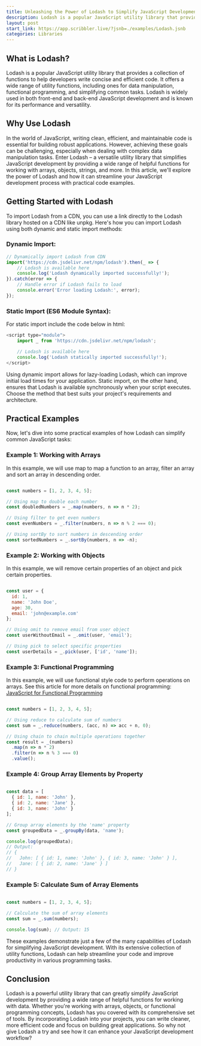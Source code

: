 ```yaml
---
title: Unleashing the Power of Lodash to Simplify JavaScript Development
description: Lodash is a popular JavaScript utility library that provides a collection of functions to help developers write concise and efficient code. It offers a wide range of utility functions, including ones for data manipulation, functional programming, and simplifying common tasks.
layout: post
start_link: https://app.scribbler.live/?jsnb=./examples/Lodash.jsnb
categories: Libraries
---
```



## What is Lodash?
Lodash is a popular JavaScript utility library that provides a collection of functions to help developers write concise and efficient code. It offers a wide range of utility functions, including ones for data manipulation, functional programming, and simplifying common tasks. Lodash is widely used in both front-end and back-end JavaScript development and is known for its performance and versatility.

## Why Use Lodash
In the world of JavaScript, writing clean, efficient, and maintainable code is essential for building robust applications. However, achieving these goals can be challenging, especially when dealing with complex data manipulation tasks. Enter Lodash – a versatile utility library that simplifies JavaScript development by providing a wide range of helpful functions for working with arrays, objects, strings, and more. In this article, we'll explore the power of Lodash and how it can streamline your JavaScript development process with practical code examples.


## Getting Started with Lodash

To import Lodash from a CDN, you can use a link directly to the Lodash library hosted on a CDN like unpkg. Here's how you can import Lodash using both dynamic and static import methods:

### Dynamic Import:
```javascript
// Dynamically import Lodash from CDN
import('https://cdn.jsdelivr.net/npm/lodash').then(_ => {
    // Lodash is available here
    console.log('Lodash dynamically imported successfully!');
}).catch(error => {
    // Handle error if Lodash fails to load
    console.error('Error loading Lodash:', error);
});
```

### Static Import (ES6 Module Syntax):
For static import include the code below in html:

```javascript
<script type="module">
    import _ from 'https://cdn.jsdelivr.net/npm/lodash';

    // Lodash is available here
    console.log('Lodash statically imported successfully!');
</script>
```


Using dynamic import allows for lazy-loading Lodash, which can improve initial load times for your application. Static import, on the other hand, ensures that Lodash is available synchronously when your script executes. Choose the method that best suits your project's requirements and architecture.


## Practical Examples
Now, let's dive into some practical examples of how Lodash can simplify common JavaScript tasks:

### Example 1: Working with Arrays
In this example, we will use map to map a function to an array, filter an array and sort an array in descending order.
```javascript

const numbers = [1, 2, 3, 4, 5];

// Using map to double each number
const doubledNumbers = _.map(numbers, n => n * 2);

// Using filter to get even numbers
const evenNumbers = _.filter(numbers, n => n % 2 === 0);

// Using sortBy to sort numbers in descending order
const sortedNumbers = _.sortBy(numbers, n => -n);
```

### Example 2: Working with Objects
In this example, we will remove certain properties of an object and pick certain properties.

```javascript

const user = {
  id: 1,
  name: 'John Doe',
  age: 30,
  email: 'john@example.com'
};

// Using omit to remove email from user object
const userWithoutEmail = _.omit(user, 'email');

// Using pick to select specific properties
const userDetails = _.pick(user, ['id', 'name']);
```

### Example 3: Functional Programming
In this example, we will use functional style code to perform operations on arrays. See this article for more details on functional programming: [JavaScript for Functional Programming](https://scribbler.live/2023/03/13/JavaScript-for-Functional-Programming.html)

```javascript

const numbers = [1, 2, 3, 4, 5];

// Using reduce to calculate sum of numbers
const sum = _.reduce(numbers, (acc, n) => acc + n, 0);

// Using chain to chain multiple operations together
const result = _(numbers)
  .map(n => n * 2)
  .filter(n => n % 3 === 0)
  .value();
```


### Example 4: Group Array Elements by Property
```javascript

const data = [
  { id: 1, name: 'John' },
  { id: 2, name: 'Jane' },
  { id: 3, name: 'John' }
];

// Group array elements by the 'name' property
const groupedData = _.groupBy(data, 'name');

console.log(groupedData);
// Output:
// {
//   John: [ { id: 1, name: 'John' }, { id: 3, name: 'John' } ],
//   Jane: [ { id: 2, name: 'Jane' } ]
// }
```

### Example 5: Calculate Sum of Array Elements
```javascript

const numbers = [1, 2, 3, 4, 5];

// Calculate the sum of array elements
const sum = _.sum(numbers);

console.log(sum); // Output: 15
```

These examples demonstrate just a few of the many capabilities of Lodash for simplifying JavaScript development. With its extensive collection of utility functions, Lodash can help streamline your code and improve productivity in various programming tasks.

## Conclusion
Lodash is a powerful utility library that can greatly simplify JavaScript development by providing a wide range of helpful functions for working with data. Whether you're working with arrays, objects, or functional programming concepts, Lodash has you covered with its comprehensive set of tools. By incorporating Lodash into your projects, you can write cleaner, more efficient code and focus on building great applications. So why not give Lodash a try and see how it can enhance your JavaScript development workflow?
